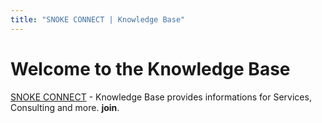 ```yaml
---
title: "SNOKE CONNECT | Knowledge Base"
---
```


# Welcome to the Knowledge Base

[SNOKE CONNECT](http://www.snoke-connect.com) - Knowledge Base provides informations for Services, Consulting and more. **join**.
